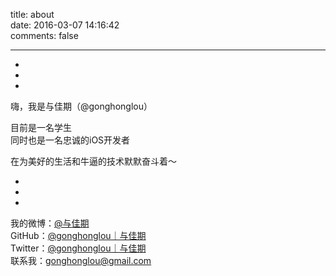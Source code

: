 title: about    
date: 2016-03-07 14:16:42    
comments: false

---


 *  
 *  
 * 
 
嗨，我是与佳期（@gonghonglou）
 
目前是一名学生    
同时也是一名忠诚的iOS开发者
    
在为美好的生活和牛逼的技术默默奋斗着～

 *  
 *  
 *  

我的微博：[@与佳期](http://weibo.com/gonghonglou)    
GitHub：[@gonghonglou｜与佳期](https://github.com/gonghonglou)     
Twitter：[@gonghonglou｜与佳期](https://twitter.com/gonghonglou)    
联系我：<a href="Mailto:gonghonglou@gmail.com">gonghonglou@gmail.com</a>